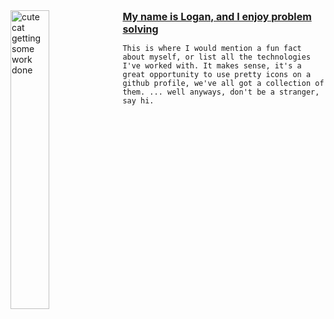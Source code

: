<div width="100%">
  <img width="35%" align="left" src="https://images-cdn.exchange.art/qshqgr0cjqmr5phD1tK-3gnohYWmfcXwx6VWnk27o38?ext=fastly&optimize=medium" alt="cute cat getting some work done" />

  <div>
    <ins style="font-size:16px">
      <b>My name is Logan, and I enjoy problem solving</b>
    </ins>
  </div>
  
  ```This is where I would mention a fun fact about myself, or list all the technologies I've worked with. It makes sense, it's a great opportunity to use pretty icons on a github profile, we've all got a collection of them. ... well anyways, don't be a stranger, say hi.```    
    
  <br />
  <img src="https://komarev.com/ghpvc/?username=logan858&style=for-the-badge&color=grey&label=Fans" alt=""/>  
</div>


<!--
**logan858/logan858** is a ✨ _special_ ✨ repository because its `README.md` (this file) appears on your GitHub profile.
